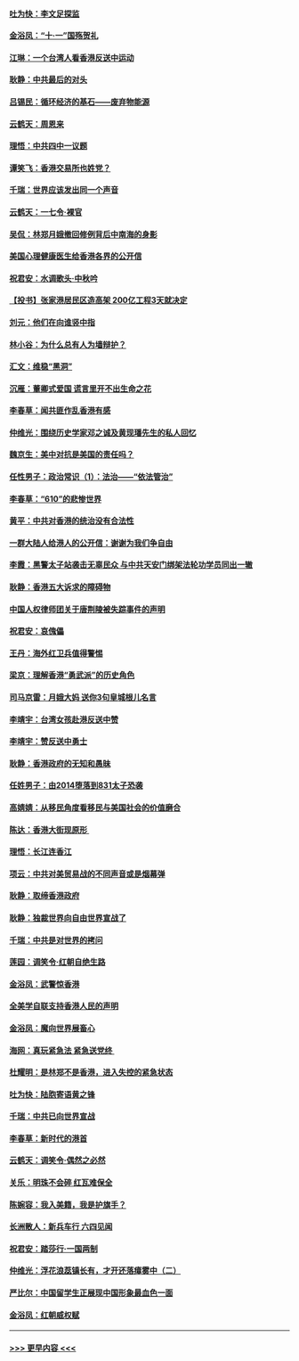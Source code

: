 #### [吐为快：李文足探监](../pages/nsc993/n11509622.md?t=09101655) 
#### [金浴凤：“十‧一”国殇贺礼](../pages/nsc993/n11509593.md?t=09101655) 
#### [江琳：一个台湾人看香港反送中运动](../pages/nsc993/n11509211.md?t=09101655) 
#### [耿静：中共最后的对头](../pages/nsc993/n11508308.md?t=09101655) 
#### [吕锡民：循环经济的基石——废弃物能源](../pages/nsc993/n11508212.md?t=09101655) 
#### [云鹤天：周恩来](../pages/nsc993/n11508055.md?t=09101655) 
#### [理悟：中共四中一议题](../pages/nsc993/n11507782.md?t=09101655) 
#### [谭笑飞：香港交易所也姓党？](../pages/nsc993/n11507753.md?t=09101655) 
#### [千瑞：世界应该发出同一个声音](../pages/nsc993/n11507290.md?t=09101655) 
#### [云鹤天：一七令‧裸官](../pages/nsc993/n11507177.md?t=09101655) 
#### [吴侃：林郑月娥撤回修例背后中南海的身影](../pages/nsc993/n11506876.md?t=09101655) 
#### [美国心理健康医生给香港各界的公开信](../pages/nsc993/n11506809.md?t=09101655) 
#### [祝君安：水调歌头‧中秋吟](../pages/nsc993/n11506758.md?t=09101655) 
#### [【投书】张家港居民区造高架 200亿工程3天就决定](../pages/nsc993/n11506682.md?t=09101655) 
#### [刘元：他们在向谁竖中指](../pages/nsc993/n11505384.md?t=09101655) 
#### [林小谷：为什么总有人为墙辩护？](../pages/nsc993/n11505226.md?t=09101655) 
#### [汇文：维稳“黑洞”](../pages/nsc993/n11504347.md?t=09101655) 
#### [沉雁：董卿式爱国 谎言里开不出生命之花](../pages/nsc993/n11503215.md?t=09101655) 
#### [李春草：闻共匪作乱香港有感](../pages/nsc993/n11503072.md?t=09101655) 
#### [仲维光：围绕历史学家邓之诚及黄现璠先生的私人回忆](../pages/nsc993/n11501330.md?t=09101655) 
#### [魏京生：美中对抗是美国的责任吗？](../pages/nsc993/n11500723.md?t=09101655) 
#### [任性男子：政治常识（1）：法治——“依法管治”](../pages/nsc993/n11500791.md?t=09101655) 
#### [李春草：“610”的悲惨世界](../pages/nsc993/n11501141.md?t=09101655) 
#### [黄平：中共对香港的统治没有合法性](../pages/nsc993/n11499473.md?t=09101655) 
#### [一群大陆人给港人的公开信：谢谢为我们争自由](../pages/nsc993/n11500402.md?t=09101655) 
#### [李霞：黑警太子站袭击无辜民众 与中共天安门绑架法轮功学员同出一辙](../pages/nsc993/n11499805.md?t=09101655) 
#### [耿静：香港五大诉求的障碍物](../pages/nsc993/n11497578.md?t=09101655) 
#### [中国人权律师团关于唐荆陵被失踪事件的声明](../pages/nsc993/n11500014.md?t=09101655) 
#### [祝君安：哀傀儡](../pages/nsc993/n11499776.md?t=09101655) 
#### [王丹：海外红卫兵值得警惕](../pages/nsc993/n11498138.md?t=09101655) 
#### [梁京：理解香港“勇武派”的历史角色](../pages/nsc993/n11498006.md?t=09101655) 
#### [司马京雷：月娥大妈  送你3句皇城根儿名言](../pages/nsc993/n11497885.md?t=09101655) 
#### [李靖宇：台湾女孩赴港反送中赞](../pages/nsc993/n11497721.md?t=09101655) 
#### [李靖宇：赞反送中勇士](../pages/nsc993/n11497452.md?t=09101655) 
#### [耿静：香港政府的无知和愚昧](../pages/nsc993/n11494238.md?t=09101655) 
#### [任姓男子：由2014堕落到831太子恐袭](../pages/nsc993/n11496683.md?t=09101655) 
#### [高婧婧：从移民角度看移民与美国社会的价值磨合](../pages/nsc993/n11495757.md?t=09101655) 
#### [陈达：香港大街现原形 ](../pages/nsc993/n11495441.md?t=09101655) 
#### [理悟：长江连香江](../pages/nsc993/n11495377.md?t=09101655) 
#### [项云：中共对美贸易战的不同声音或是烟幕弹](../pages/nsc993/n11494929.md?t=09101655) 
#### [耿静：取缔香港政府](../pages/nsc993/n11494218.md?t=09101655) 
#### [耿静：独裁世界向自由世界宣战了](../pages/nsc993/n11494190.md?t=09101655) 
#### [千瑞：中共是对世界的拷问](../pages/nsc993/n11493021.md?t=09101655) 
#### [莲园：调笑令‧红朝自绝生路](../pages/nsc993/n11493011.md?t=09101655) 
#### [金浴凤：武警惊香港](../pages/nsc993/n11492994.md?t=09101655) 
#### [全美学自联支持香港人民的声明](../pages/nsc993/n11492630.md?t=09101655) 
#### [金浴凤：魔向世界展畜心](../pages/nsc993/n11492599.md?t=09101655) 
#### [海网：真玩紧急法 紧急送党终 ](../pages/nsc993/n11492535.md?t=09101655) 
#### [杜耀明：是林郑不是香港，进入失控的紧急状态](../pages/nsc993/n11491420.md?t=09101655) 
#### [吐为快：陆胞寄语黄之锋](../pages/nsc993/n11491117.md?t=09101655) 
#### [千瑞：中共已向世界宣战](../pages/nsc993/n11490123.md?t=09101655) 
#### [李春草：新时代的港首](../pages/nsc993/n11489864.md?t=09101655) 
#### [云鹤天：调笑令·偶然之必然](../pages/nsc993/n11489701.md?t=09101655) 
#### [关乐：明珠不会碎 红瓦难保全](../pages/nsc993/n11489647.md?t=09101655) 
#### [陈婉容：我入美籍，我是护旗手？](../pages/nsc993/n11487908.md?t=09101655) 
#### [长洲散人：新兵车行 六四见闻](../pages/nsc993/n11487729.md?t=09101655) 
#### [祝君安：踏莎行‧一国两制](../pages/nsc993/n11487699.md?t=09101655) 
#### [仲维光：浮花浪蕊镇长有，才开还落瘴雾中（二）](../pages/nsc993/n11483286.md?t=09101655) 
#### [严比尔：中国留学生正展现中国形象最血色一面](../pages/nsc993/n11485145.md?t=09101655) 
#### [金浴凤：红朝威权赋](../pages/nsc993/n11485191.md?t=09101655) 

----
#### [ >>> 更早内容 <<< ](../indexes/nsc993-earlier.md)
